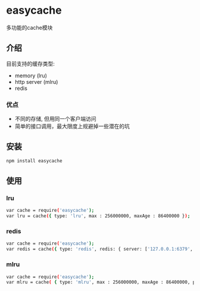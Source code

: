 easycache
=========

多功能的cache模块

## 介绍

目前支持的缓存类型:

- memory (lru)
- http server (mlru)
- redis


### 优点

- 不同的存储, 但用同一个客户端访问
- 简单的接口调用，最大限度上规避掉一些潜在的坑


## 安装

```bash
npm install easycache
```

## 使用

### lru

```bash
var cache = require('easycache');
var lru = cache({ type: 'lru', max : 256000000, maxAge : 86400000 });
```

### redis

```bash
var cache = require('easycache');
var redis = cache({ type: 'redis', redis: { server: ['127.0.0.1:6379', '127.0.0.1:6378'], password: 'helloworld' } });
```

### mlru

```bash
var cache = require('easycache');
var mlru = cache( { type: 'mlru', max : 256000000, maxAge : 86400000, port: port });
```
